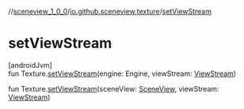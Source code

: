 //[sceneview_1_0_0](../../index.md)/[io.github.sceneview.texture](index.md)/[setViewStream](set-view-stream.md)

# setViewStream

[androidJvm]\
fun Texture.[setViewStream](set-view-stream.md)(engine: Engine, viewStream: [ViewStream](-view-stream/index.md))

fun Texture.[setViewStream](set-view-stream.md)(sceneView: [SceneView](../io.github.sceneview/-scene-view/index.md), viewStream: [ViewStream](-view-stream/index.md))
